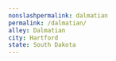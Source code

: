 ```yaml
---
﻿nonslashpermalink: dalmatian
permalink: /dalmatian/
alley: Dalmatian
city: Hartford
state: South Dakota
---
```


